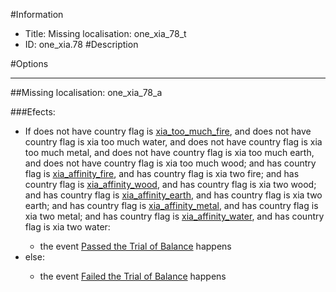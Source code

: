 #Information
 - Title: Missing localisation: one_xia_78_t
 - ID: one_xia.78
#Description

#Options

___
##Missing localisation: one_xia_78_a

###Efects:<ul><li>If does not have country flag is [xia_too_much_fire](../flags/xia_too_much_fire.md), and does not have country flag is xia too much water, and does not have country flag is xia too much metal, and does not have country flag is xia too much earth, and does not have country flag is xia too much wood; and has country flag is [xia_affinity_fire](../flags/xia_affinity_fire.md), and has country flag is xia two fire; and has country flag is [xia_affinity_wood](../flags/xia_affinity_wood.md), and has country flag is xia two wood; and has country flag is [xia_affinity_earth](../flags/xia_affinity_earth.md), and has country flag is xia two earth; and has country flag is [xia_affinity_metal](../flags/xia_affinity_metal.md), and has country flag is xia two metal; and has country flag is [xia_affinity_water](../flags/xia_affinity_water.md), and has country flag is xia two water:</li><ul><li>the event [Passed the Trial of Balance](../events/passed_the_trial_of_balance.md) happens</li></ul><li>else:</li><ul><li>the event [Failed the Trial of Balance](../events/failed_the_trial_of_balance.md) happens</li></ul></ul>
